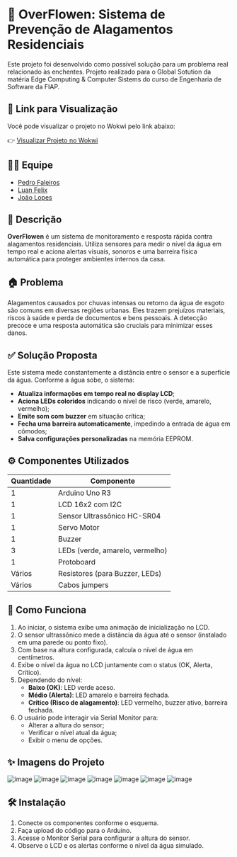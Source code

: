 # 🌊 OverFlowen: Sistema de Prevenção de Alagamentos Residenciais

Este projeto foi desenvolvido como possível solução para um problema real relacionado às enchentes.
Projeto realizado para o Global Sotution da matéria Edge Computing & Computer Sistems do curso de Engenharia de Software da FIAP.

## 🔗 Link para Visualização

Você pode visualizar o projeto no Wokwi pelo link abaixo:

👉 [Visualizar Projeto no Wokwi](https://wokwi.com/projects/432846681622453249)

## 🙋‍♂️ Equipe

- [Pedro Faleiros](https://github.com/pedrofaleirosss)
- [Luan Felix](https://github.com/luansfff)
- [João Lopes](https://github.com/Joaolopes1311)

## 📌 Descrição

**OverFlowen** é um sistema de monitoramento e resposta rápida contra alagamentos residenciais. Utiliza sensores para medir o nível da água em tempo real e aciona alertas visuais, sonoros e uma barreira física automática para proteger ambientes internos da casa.

## 🏠 Problema

Alagamentos causados por chuvas intensas ou retorno da água de esgoto são comuns em diversas regiões urbanas. Eles trazem prejuízos materiais, riscos à saúde e perda de documentos e bens pessoais. A detecção precoce e uma resposta automática são cruciais para minimizar esses danos.

## ✅ Solução Proposta

Este sistema mede constantemente a distância entre o sensor e a superfície da água. Conforme a água sobe, o sistema:

- **Atualiza informações em tempo real no display LCD**;
- **Aciona LEDs coloridos** indicando o nível de risco (verde, amarelo, vermelho);
- **Emite som com buzzer** em situação crítica;
- **Fecha uma barreira automaticamente**, impedindo a entrada de água em cômodos;
- **Salva configurações personalizadas** na memória EEPROM.

## ⚙️ Componentes Utilizados

| Quantidade | Componente               |
|------------|--------------------------|
| 1          | Arduino Uno R3           |
| 1          | LCD 16x2 com I2C         |
| 1          | Sensor Ultrassônico HC-SR04 |
| 1          | Servo Motor|
| 1          | Buzzer                   |
| 3          | LEDs (verde, amarelo, vermelho) |
| 1          | Protoboard               |
| Vários     | Resistores (para Buzzer, LEDs) |
| Vários     | Cabos jumpers            |

## 🧠 Como Funciona

1. Ao iniciar, o sistema exibe uma animação de inicialização no LCD.
2. O sensor ultrassônico mede a distância da água até o sensor (instalado em uma parede ou ponto fixo).
3. Com base na altura configurada, calcula o nível de água em centímetros.
4. Exibe o nível da água no LCD juntamente com o status (OK, Alerta, Crítico).
5. Dependendo do nível:
   - **Baixo (OK)**: LED verde aceso.
   - **Médio (Alerta)**: LED amarelo e barreira fechada.
   - **Crítico (Risco de alagamento)**: LED vermelho, buzzer ativo, barreira fechada.
6. O usuário pode interagir via Serial Monitor para:
   - Alterar a altura do sensor;
   - Verificar o nível atual da água;
   - Exibir o menu de opções.

## ✨ Imagens do Projeto

![image](https://github.com/user-attachments/assets/db592698-7abb-4ed9-adcd-7c2f118d00e9)
![image](https://github.com/user-attachments/assets/985ccc7e-e554-449f-8a6d-ec7e71200201)
![image](https://github.com/user-attachments/assets/4fbc041f-f2fa-47dc-8672-773ca43ee6e6)
![image](https://github.com/user-attachments/assets/bf813c7d-f534-4ffc-b2f4-24659ce92503)
![image](https://github.com/user-attachments/assets/d6c90bf5-48fb-4f7e-bcbf-854d78ca4d5f)
![image](https://github.com/user-attachments/assets/de5f2c54-704c-4e9a-bbf3-3507a37895c8)
![image](https://github.com/user-attachments/assets/cc770b3f-b2c0-4969-bde7-db4fd03e3f47)

## 🛠️ Instalação

1. Conecte os componentes conforme o esquema.
2. Faça upload do código para o Arduino.
3. Acesse o Monitor Serial para configurar a altura do sensor.
4. Observe o LCD e os alertas conforme o nível da água simulado.
